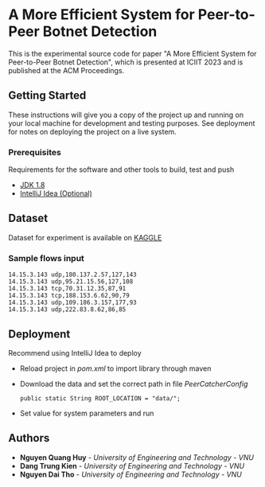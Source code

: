# A More Efficient System for Peer-to-Peer Botnet Detection

This is the experimental source code for paper "A More Efficient System for Peer-to-Peer Botnet Detection", which is presented at ICIIT 2023 and is published at the ACM Proceedings.
## Getting Started

These instructions will give you a copy of the project up and running on
your local machine for development and testing purposes. See deployment
for notes on deploying the project on a live system.

### Prerequisites

Requirements for the software and other tools to build, test and push
- [JDK 1.8](https://www.oracle.com/java/technologies/javase/javase8-archive-downloads.html)
- [IntelliJ Idea (Optional)](https://www.jetbrains.com/idea/download/#section=linux)


## Dataset

Dataset for experiment is available on [KAGGLE](https://www.kaggle.com/datasets/crys2508/p2p-network-flows-for-detecting-p2p-botnet)

### Sample flows input

    14.15.3.143	udp,180.137.2.57,127,143
    14.15.3.143	udp,95.21.15.56,127,108
    14.15.3.143	tcp,70.31.12.35,87,91
    14.15.3.143	tcp,188.153.6.62,90,79
    14.15.3.143	udp,109.186.3.157,177,93
    14.15.3.143	udp,222.83.8.62,86,85


## Deployment

Recommend using IntelliJ Idea to deploy

- Reload project in *pom.xml* to import library through maven
- Download the data and set the correct path in file *PeerCatcherConfig*
        
      public static String ROOT_LOCATION = "data/";

- Set value for system parameters and run


## Authors

- **Nguyen Quang Huy** - *University of Engineering and Technology - VNU*
- **Dang Trung Kien** - *University of Engineering and Technology - VNU*
- **Nguyen Dai Tho** - *University of Engineering and Technology - VNU*
